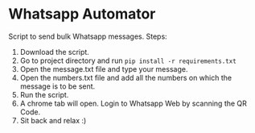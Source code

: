 # Whatsapp Automator
Script to send bulk Whatsapp messages.
Steps:
1. Download the script.
2. Go to project directory and run ```pip install -r requirements.txt```
3. Open the message.txt file and type your message.
4. Open the numbers.txt file and add all the numbers on which the message is to be sent.
5. Run the script.
6. A chrome tab will open. Login to Whatsapp Web by scanning the QR Code.
7. Sit back and relax :) 
